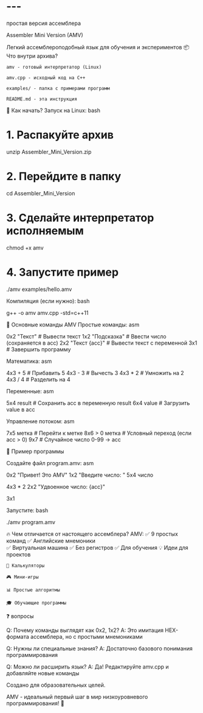 # ---
простая версия ассемблера




Assembler Mini Version (AMV)

Легкий ассемблероподобный язык для обучения и экспериментов
📦 Что внутри архива?

    amv - готовый интерпретатор (Linux)

    amv.cpp - исходный код на C++

    examples/ - папка с примерами программ

    README.md - эта инструкция

🚀 Как начать?
Запуск на Linux:
bash

# 1. Распакуйте архив
unzip Assembler_Mini_Version.zip

# 2. Перейдите в папку
cd Assembler_Mini_Version

# 3. Сделайте интерпретатор исполняемым
chmod +x amv

# 4. Запустите пример
./amv examples/hello.amv

Компиляция (если нужно):
bash

g++ -o amv amv.cpp -std=c++11

🎯 Основные команды AMV
Простые команды:
asm

0x2 "Текст"      # Вывести текст
1x2 "Подсказка"  # Ввести число (сохраняется в acc)
2x2 "Текст {acc}" # Вывести текст с переменной
3x1              # Завершить программу

Математика:
asm

4x3 + 5    # Прибавить 5
4x3 - 3    # Вычесть 3
4x3 * 2    # Умножить на 2  
4x3 / 4    # Разделить на 4

Переменные:
asm

5x4 result  # Сохранить acc в переменную result
6x4 value   # Загрузить value в acc

Управление потоком:
asm

7x5 метка    # Перейти к метке
8x6 > 0 метка # Условный переход (если acc > 0)
9x7          # Случайное число 0-99 → acc

📝 Пример программы

Создайте файл program.amv:
asm

0x2 "Привет! Это AMV"
1x2 "Введите число: "
5x4 число

4x3 * 2
2x2 "Удвоенное число: {acc}"

3x1

Запустите:
bash

./amv program.amv

🔥 Чем отличается от настоящего ассемблера?
AMV:
✅ 9 простых команд 
✅ Английские мнемоники	
✅ Виртуальная машина
✅ Без регистров
✅ Для обучения
💡 Идеи для проектов

    🧮 Калькуляторы

    🎮 Мини-игры

    📊 Простые алгоритмы

    🎓 Обучающие программы

❓  вопросы

Q: Почему команды выглядят как 0x2, 1x2?
A: Это имитация HEX-формата ассемблера, но с простыми мнемониками

Q: Нужны ли специальные знания?
A: Достаточно базового понимания программирования

Q: Можно ли расширить язык?
A: Да! Редактируйте amv.cpp и добавляйте новые команды


Создано для образовательных целей.

AMV - идеальный первый шаг в мир низкоуровневого программирования! 🚀

